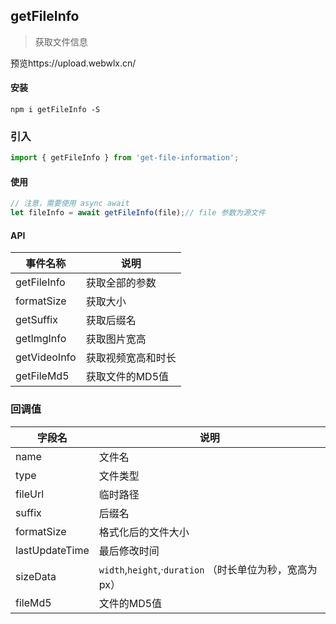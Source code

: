 ## **getFileInfo**

> 获取文件信息

预览https://upload.webwlx.cn/

#### 安装

``` shell
npm i getFileInfo -S
```

### 引入

``` js
import { getFileInfo } from 'get-file-information';
```

#### 使用

``` js
// 注意，需要使用 async await
let fileInfo = await getFileInfo(file);// file 参数为源文件
```

#### API

| 事件名称     | 说明               |
| ------------ | ------------------ |
| getFileInfo  | 获取全部的参数     |
| formatSize   | 获取大小           |
| getSuffix    | 获取后缀名         |
| getImgInfo   | 获取图片宽高       |
| getVideoInfo | 获取视频宽高和时长 |
| getFileMd5   | 获取文件的MD5值    |

### 回调值

| 字段名         | 说明                                                    |
| -------------- | ------------------------------------------------------- |
| name           | 文件名                                                  |
| type           | 文件类型                                                |
| fileUrl        | 临时路径                                                |
| suffix         | 后缀名                                                  |
| formatSize     | 格式化后的文件大小                                      |
| lastUpdateTime | 最后修改时间                                            |
| sizeData       | `width`,`height`,·`duration` （时长单位为秒，宽高为px） |
| fileMd5        | 文件的MD5值                                             |

